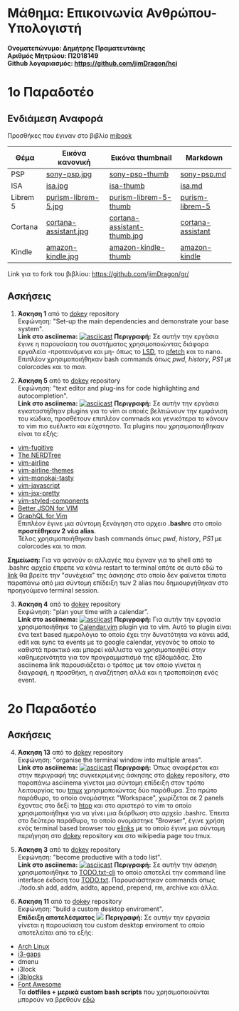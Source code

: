 # Μάθημα: Επικοινωνία Ανθρώπου-Υπολογιστή
**Ονοματεπώνυμο: Δημήτρης Πραματευτάκης**<br>
**Αριθμός Μητρώου: Π2018149**<br>
**Github λογαριασμός: https://github.com/jimDragon/hci**
# 1ο Παραδοτέο
## Ενδιάμεση Αναφορά
Προσθήκες που έγιναν στο βιβλίο [mibook](https://github.com/mibook/gr)<br>

|  Θέμα    | Εικόνα κανονική                                                                                     | Εικόνα thumbnail                                                                                                | Markdown                                                                                         |
| -------- | --------------------------------------------------------------------------------------------------- | --------------------------------------------------------------------------------------------------------------- | ------------------------------------------------------------------------------------------------ |
| PSP      | [sony-psp.jpg](https://github.com/jimDragon/gr/blob/gh-pages/images/sony-psp.jpg)                   | [sony-psp-thumb](https://github.com/jimDragon/gr/blob/gh-pages/images/sony-psp-thumb.jpg)                       | [sony-psp.md](https://github.com/jimDragon/gr/blob/gh-pages/_gallery/sony-psp.md)                |
| ISA      | [isa.jpg](https://github.com/jimDragon/gr/blob/gh-pages/images/isa.jpg)                             | [isa-thumb](https://github.com/jimDragon/gr/blob/gh-pages/images/isa-thumb.jpg)                                 | [isa.md](https://github.com/jimDragon/gr/blob/gh-pages/_gallery/isa.md)                          |
| Librem 5 | [purism-librem-5.jpg](https://github.com/jimDragon/gr/blob/gh-pages/images/purism-librem-5.jpg)     | [purism-librem-5-thumb](https://github.com/jimDragon/gr/blob/gh-pages/images/purism-librem-5-thumb.jpg)         | [purism-librem-5](https://github.com/jimDragon/gr/blob/gh-pages/_gallery/purism-librem-5.md)     |
| Cortana  | [cortana-assistant.jpg](https://github.com/jimDragon/gr/blob/gh-pages/images/cortana-assistant.jpg) | [cortana-assistant-thumb.jpg](https://github.com/jimDragon/gr/blob/gh-pages/images/cortana-assistant-thumb.jpg) | [cortana-assistant](https://github.com/jimDragon/gr/blob/gh-pages/_gallery/cortana-assistant.md) |
| Kindle   | [amazon-kindle.jpg](https://github.com/jimDragon/gr/blob/gh-pages/images/amazon-kindle.jpg)         | [amazon-kindle-thumb](https://github.com/jimDragon/gr/blob/gh-pages/images/amazon-kindle-thumb.jpg)             | [amazon-kindle](https://github.com/jimDragon/gr/blob/gh-pages/_gallery/amazon-kindle.md)         |

Link για το fork του βιβλίου: https://github.com/jimDragon/gr/

## Ασκήσεις
1. **Άσκηση 1** από το [dokey](https://github.com/courses-ionio/dokey) repository<br>
Εκφώνηση: "Set-up the main dependencies and demonstrate your base system".<br>
**Link στο asciinema:** [![asciicast](https://asciinema.org/a/275521.svg)](https://asciinema.org/a/275521)
**Περιγραφή:**
Σε αυτήν την εργάσια έγινε η παρουσίαση του συστήματος χρησιμοποιώντας διάφορα εργαλεία -προτεινόμενα και μη- όπως το [LSD](https://github.com/Peltoche/lsd), το [pfetch](https://github.com/dylanaraps/pfetch) και το nano. <br>
Επιπλέον χρησιμοποιήθηκαν bash commands όπως *pwd*, *history*, *PS1* με colorcodes και το *man*.

2. **Άσκηση 5** από το [dokey](https://github.com/courses-ionio/dokey) repository<br>
Εκφώνηση: "text editor and plug-ins for code highlighting and autocompletion".<br>
**Link στο asciinema:** [![asciicast](https://asciinema.org/a/278159.svg)](https://asciinema.org/a/278159)
**Περιγραφή:**
Σε αυτήν την εργάσια εγκαταστήθηαν plugins για το vim οι οποιές βελτιώνουν την εμφάνιση του κώδικα, προσθέτουν επιπλέον commads και γενικότερα το κάνουν το vim πιο ευέλικτο και εύχστηστο. Τα plugins που χρησιμοποιήθηκαν είναι τα εξής:
  - [vim-fugitive](https://github.com/tpope/vim-fugitive)
  - [The NERDTree](https://github.com/scrooloose/nerdtree)
  - [vim-airline](https://github.com/vim-airline/vim-airline)
  - [vim-airline-themes](https://github.com/vim-airline/vim-airline-themes)
  - [vim-monokai-tasty](https://github.com/patstockwell/vim-monokai-tasty)
  - [vim-javascript](https://github.com/pangloss/vim-javascript)
  - [vim-jsx-pretty](https://github.com/MaxMEllon/vim-jsx-pretty)
  - [vim-styled-components](https://github.com/styled-components/vim-styled-components)
  - [Better JSON for VIM](https://github.com/elzr/vim-json)
  - [GraphQL for Vim](https://github.com/jparise/vim-graphql)<br>
Επιπλέον έγινε μια σύντομη ξενάγηση στο αρχειο **.bashrc** στο οποίο **προστέθηκαν 2 νέα alias**.<br>
Τέλος χρησιμοποιήθηκαν bash commands όπως *pwd*, *history*, *PS1* με colorcodes και το *man*.<br>

**Σημείωση:** Για να φανούν οι αλλαγές που έγιναν για το shell από το .bashrc αρχείο έπρεπε να κάνω restart το terminal οπότε σε αυτό εδώ το [link](https://asciinema.org/a/278160) θα βρείτε την "συνέχεια" της άσκησης στο οποίο δεν φαίνεται τίποτα παραπάνω από μια σύντομη επίδειξη των 2 alias που δημιουργήθηκαν στο προηγούμενο terminal session.

3. **Άσκηση 4** από το [dokey](https://github.com/courses-ionio/dokey) repository<br>
Εκφώνηση: "plan your time with a calendar".<br>
**Link στο asciinema:** [![asciicast](https://asciinema.org/a/280153.svg)](https://asciinema.org/a/280153)
**Περιγραφή:**
Για αυτήν την εργασία χρησιμοποιήθηκε το [Calendar.vim](https://github.com/itchyny/calendar.vim) plugin για το vim. Αυτό το plugin είναι ένα text based ημερολόγιο το οποίο έχει την δυνατότητα να κάνει add, edit και sync τα events με το google calendar, γεγονός το οποίο το καθιστά πρακτικό και μπορεί κάλλιστα να χρησιμοποιηθεί στην καθημερινότητα για τον προγραμματισμό της εβδομάδας. Στο asciinema link παρουσιάζεται ο τρόπος με τον οποίο γίνεται η διαγραφή, η προσθήκη, η αναζήτηση αλλά και η τροποποίηση ενός event.

# 2ο Παραδοτέο
## Ασκήσεις
4. **Άσκηση 13** από το [dokey](https://github.com/courses-ionio/dokey) repository<br>
Εκφώνηση: "organise the terminal window into multiple areas".<br>
**Link στο asciinema:** [![asciicast](https://asciinema.org/a/284511.svg)](https://asciinema.org/a/284511)
**Περιγραφή:**
Όπως αναφέρεται και στην περιγραφή της συγκεκριμένης άσκησης στο [dokey](https://github.com/courses-ionio/dokey) repository, στο παραπάνω asciinema γίνεται μια σύντομη επίδειξη στον τρόπο λειτουργίας του [tmux](https://github.com/tmux/tmux/blob/master/.github/README.md) χρησιμοποιώντας δύο παράθυρα. Στο πρώτο παράθυρο, το οποίο ονομάστηκε "Workspace", χωρίζεται σε 2 panels έχοντας στο δεξί το [htop](https://en.wikipedia.org/wiki/Htop) και στο αριστερό το vim το οποίο χρησιμοποιήθηκε για να γίνει μια διόρθωση στο αρχείο .bashrc. Έπειτα στο δεύτερο παράθυρο, το οποίο ονομάστηκε "Browser", έγινε χρήση ενός terminal based browser του [elinks](http://elinks.or.cz/) με το οποίο έγινε μια σύντομη περιήγηση στο [dokey](https://github.com/courses-ionio/dokey) repository και στο wikipedia page του tmux.

5. **Άσκηση 3** από το [dokey](https://github.com/courses-ionio/dokey) repository<br>
Εκφώνηση: "become productive with a todo list".<br>
**Link στο asciinema:** [![asciicast](https://asciinema.org/a/287182.svg)](https://asciinema.org/a/287182)
**Περιγραφή:**
Σε αυτήν την άσκηση χρησιμοποιήθηκε το [TODO.txt-cli](https://github.com/todotxt/todo.txt-cli) το οποίο αποτελεί την command line interface έκδοση του [TODO.txt](http://todotxt.org). Παρουσιάστηκαν commands όπως ./todo.sh add, addm, addto, append, prepend, rm, archive και άλλα.

6. **Άσκηση 11** από το [dokey](https://github.com/courses-ionio/dokey) repository<br>
Εκφώνηση: "build a custom desktop enviroment".<br>
**Επίδειξη αποτελέσματος**
![](output2.gif)
**Περιγραφή:**
Σε αυτήν την εργασία γίνεται η παρουσίαση του custom desktop enviroment το οποίο αποτελείται από τα εξής:
- [Arch Linux](https://www.archlinux.org/)
- [i3-gaps](https://www.archlinux.org/packages/community/x86_64/i3-gaps/)
- dmenu
- i3lock
- [i3blocks](http://vivien.github.io/i3blocks/)
- [Font Awesome](https://github.com/FortAwesome/Font-Awesome)<br>
Τα **dotfiles + μερικά custom bash scripts** που χρησιμοποιούνται μπορούν να βρεθούν [εδώ](https://github.com/jimDragon/dotfiles)
